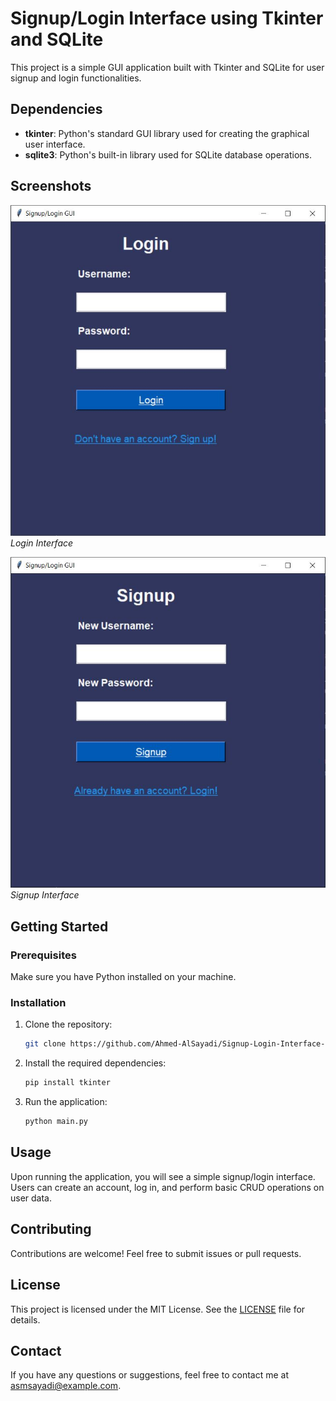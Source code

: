 
# Signup/Login Interface using Tkinter and SQLite

This project is a simple GUI application built with Tkinter and SQLite for user signup and login functionalities.

## Dependencies

- **tkinter**: Python's standard GUI library used for creating the graphical user interface.
- **sqlite3**: Python's built-in library used for SQLite database operations.

## Screenshots

![Signup Interface](images/img1.jpg)
*Login Interface*

![Login Interface](images/img2.jpg)
*Signup Interface*

## Getting Started

### Prerequisites

Make sure you have Python installed on your machine.

### Installation

1. Clone the repository:
   ```bash
   git clone https://github.com/Ahmed-AlSayadi/Signup-Login-Interface-using-Tkinter-and-SQLite.git

   
2. Install the required dependencies:
   ```bash
   pip install tkinter
   ```

3. Run the application:
   ```bash
   python main.py
   ```

## Usage

Upon running the application, you will see a simple signup/login interface. Users can create an account, log in, and perform basic CRUD operations on user data.

## Contributing

Contributions are welcome! Feel free to submit issues or pull requests.

## License

This project is licensed under the MIT License. See the [LICENSE](LICENSE) file for details.

## Contact

If you have any questions or suggestions, feel free to contact me at [asmsayadi@example.com](mailto:asmsayadi@example.com).
```

